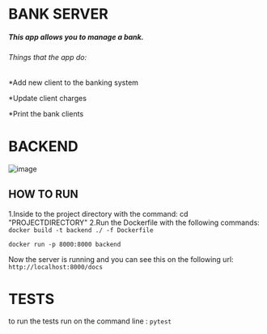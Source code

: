 # BANK SERVER 
##### This app allows you to manage a bank.
###### Things that the app do:
*Add new client to the banking system

*Update client charges 

*Print the bank clients

# BACKEND

![image](https://user-images.githubusercontent.com/95073733/165377014-78256d8b-2c31-42a4-a246-58957f781b5a.png)
## HOW TO RUN
 1.Inside to the project directory with the command: cd "PROJECTDIRECTORY" 
 2.Run the Dockerfile with the following commands:
  ```docker build -t backend ./ -f Dockerfile```
  
  ```docker run -p 8000:8000 backend```

Now the server is running and you can see this on the following url: ```http://localhost:8000/docs```

# TESTS

to run the tests run on the command line : `pytest`
